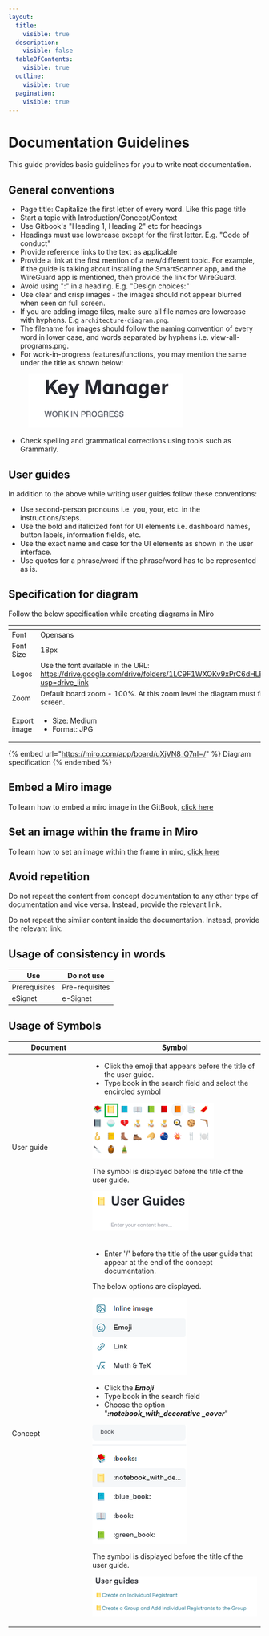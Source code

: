 ```yaml
---
layout:
  title:
    visible: true
  description:
    visible: false
  tableOfContents:
    visible: true
  outline:
    visible: true
  pagination:
    visible: true
---
```


# Documentation Guidelines

This guide provides basic guidelines for you to write neat documentation.

## General conventions

* Page title: Capitalize the first letter of every word. Like this page title
* Start a topic with Introduction/Concept/Context
* Use Gitbook's "Heading 1, Heading 2" etc for headings
* Headings must use lowercase except for the first letter. E.g. "Code of conduct"
* Provide reference links to the text as applicable
* Provide a link at the first mention of a new/different topic. For example, if the guide is talking about installing the SmartScanner app, and the WireGuard app is mentioned, then provide the link for WireGuard.
* Avoid using ":" in a heading.  E.g. "Design choices:"&#x20;
* Use clear and crisp images - the images should not appear blurred when seen on full screen.
* If you are adding image files, make sure all file names are lowercase with hyphens. E.g `architecture-diagram.png`.
* The filename for images should follow the naming convention of every word in lower case, and words separated by hyphens i.e. view-all-programs.png.
* For work-in-progress features/functions, you may mention the same under the title as shown below:

<div align="left">

<figure><img src="../../../.gitbook/assets/work-in-progress.png" alt="" width="309"><figcaption></figcaption></figure>

</div>

* Check spelling and grammatical corrections using tools such as Grammarly.

## User guides

In addition to the above while writing user guides follow these conventions:

* Use second-person pronouns i.e. you, your, etc. in the instructions/steps.
* Use the bold and italicized font for UI elements i.e. dashboard names, button labels, information fields, etc.
* Use the exact name and case for the UI elements as shown in the user interface.
* Use quotes for a phrase/word if the phrase/word has to be represented as is.

## Specification for diagram

Follow the below specification while creating diagrams in Miro

<table><thead><tr><th width="116.5"></th><th></th></tr></thead><tbody><tr><td>Font </td><td>Opensans</td></tr><tr><td>Font Size</td><td>18px</td></tr><tr><td>Logos</td><td>Use the font available in the URL: <a href="https://drive.google.com/drive/folders/1LC9F1WXOKv9xPrC6dHLBFuUG5GOaiPvo?usp=drive_link">https://drive.google.com/drive/folders/1LC9F1WXOKv9xPrC6dHLBFuUG5GOaiPvo?usp=drive_link</a></td></tr><tr><td>Zoom</td><td>Default board zoom - 100%.  At this zoom level the diagram must fit in a normal screen.</td></tr><tr><td>Export image</td><td><ul><li>Size: Medium </li><li>Format: JPG</li></ul></td></tr></tbody></table>

{% embed url="https://miro.com/app/board/uXjVN8_Q7nI=/" %}
Diagram specification
{% endembed %}

## Embed a Miro image

To learn how to embed a miro image in the GitBook, [click here](embed-a-miro-diagram.md)

## Set an image within the frame in Miro

To learn how to set an image within the frame in miro, [click here](set-an-image-for-a-start-view.md)

## Avoid repetition

Do not repeat the content from concept documentation to any other type of documentation and vice versa. Instead, provide the relevant link.

Do not repeat the similar content inside the documentation.  Instead, provide the relevant link.

## Usage of consistency in words

| Use           | Do not use     |
| ------------- | -------------- |
| Prerequisites | Pre-requisites |
| eSignet       | e-Signet       |

## Usage of Symbols

<table><thead><tr><th width="147">Document</th><th>Symbol</th></tr></thead><tbody><tr><td>User guide</td><td><ul><li>Click the emoji that appears before the title of the user guide.</li><li>Type book in the search field and select the encircled symbol </li></ul><p><img src="../../../.gitbook/assets/emoji-symbol-user-guide.png" alt="" data-size="original"></p><p>The symbol is displayed before the title of the user guide.</p><p><img src="../../../.gitbook/assets/user-guide-symbol.png" alt="" data-size="original"></p></td></tr><tr><td>Concept </td><td><ul><li>Enter '/' before the title of the user guide that appear at the end of the concept documentation. </li></ul><p>The below options are displayed.</p><p><img src="../../../.gitbook/assets/options-emoji.png" alt=""></p><ul><li>Click the <em><strong>Emoji</strong></em></li><li>Type book in the search field</li><li>Choose the option "<em><strong>:notebook_with_decorative _cover</strong></em>"</li></ul><p><img src="../../../.gitbook/assets/userguide-symbol.png" alt="" data-size="original"></p><p></p><p>The symbol is displayed before the title of the user guide.</p><p></p><p><img src="../../../.gitbook/assets/concept-user-guide-image.png" alt="" data-size="original"></p></td></tr></tbody></table>





